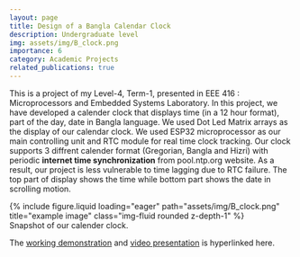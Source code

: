 ```yaml
---
layout: page
title: Design of a Bangla Calendar Clock
description: Undergraduate level
img: assets/img/B_clock.png
importance: 6
category: Academic Projects
related_publications: true
---
```



This is a project of my Level-4, Term-1, presented in EEE 416 : Microprocessors and Embedded Systems Laboratory. In this project, we have developed a calender clock that displays time (in a 12 hour format), part of the day, date in Bangla language. We used Dot Led Matrix arrays as the display of our calendar clock. We used ESP32 microprocessor as our main controlling unit and RTC module for real time clock tracking. Our clock supports 3 diffrent calender format (Gregorian, Bangla and Hizri) with periodic **internet time synchronization** from pool.ntp.org website.  As a result, our project is less vulnerable to time lagging due to RTC failure. The top part of display shows the time while bottom part shows the date in scrolling motion.


</div>
<div class="row">
    <div class="col-sm mt-3 mt-md-0">
        {% include figure.liquid loading="eager" path="assets/img/B_clock.png" title="example image" class="img-fluid rounded z-depth-1" %}
    </div>
</div>
<div class="caption">
    Snapshot of our calender clock.
</div>



The [working demonstration][DEMO] and [video presentation][PRES] is hyperlinked here.



[DEMO]:https://www.youtube.com/watch?v=NF0Ag7Rxupc
[PRES]:https://www.youtube.com/watch?v=SqKxKtwfgTs